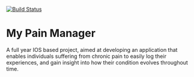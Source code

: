 [![Build Status](https://travis-ci.org/HarrisonEllerm/COSC345_SoftwareEngProj.svg?branch=master)](https://travis-ci.org/HarrisonEllerm/COSC345_SoftwareEngProj)

# My Pain Manager

A full year IOS based project, aimed at developing an application that enables individuals suffering from chronic pain to easily log their experiences, and gain insight into how their condition evolves throughout time.
